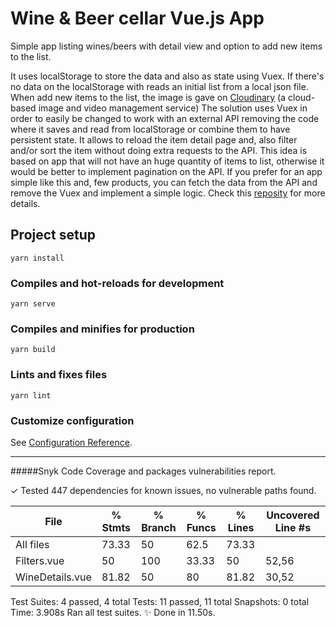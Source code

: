 # Wine & Beer cellar Vue.js App

Simple app listing wines/beers with detail view and option to add new items to the list.

It uses localStorage to store the data and also as state using Vuex. If there's no data on the localStorage with reads an initial list from a local json file.
When add new items to the list, the image is gave on [Cloudinary](https://cloudinary.com/) (a cloud-based image and video management service)
The solution uses Vuex in order to easily be changed to work with an external API removing the code where it saves and read from localStorage or combine them to have persistent state. It allows to reload the item detail page and, also filter and/or sort the item without doing extra requests to the API.
This idea is based on app that will not have an huge quantity of items to list, otherwise it would be better to implement pagination on the API.
If you prefer for an app simple like this and, few products, you can fetch the data from the API and remove the Vuex and implement a simple logic. Check this [reposity](https://github.com/victorlmneves/search-team-vue) for more details.

## Project setup
```
yarn install
```

### Compiles and hot-reloads for development
```
yarn serve
```

### Compiles and minifies for production
```
yarn build
```

### Lints and fixes files
```
yarn lint
```

### Customize configuration
See [Configuration Reference](https://cli.vuejs.org/config/).

___

#####Snyk Code Coverage and packages vulnerabilities report.

✓ Tested 447 dependencies for known issues, no vulnerable paths found.

File             |  % Stmts | % Branch |  % Funcs |  % Lines | Uncovered Line #s |
-----------------|----------|----------|----------|----------|-------------------|
All files        |    73.33 |       50 |     62.5 |    73.33 |                   |
 Filters.vue     |       50 |      100 |    33.33 |       50 |             52,56 |
 WineDetails.vue |    81.82 |       50 |       80 |    81.82 |             30,52 |

Test Suites: 4 passed, 4 total
Tests:       11 passed, 11 total
Snapshots:   0 total
Time:        3.908s
Ran all test suites.
✨  Done in 11.50s.
